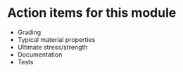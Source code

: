 # Action items for this module

- Grading
- Typical material properties
- Ultimate stress/strength
- Documentation
- Tests
